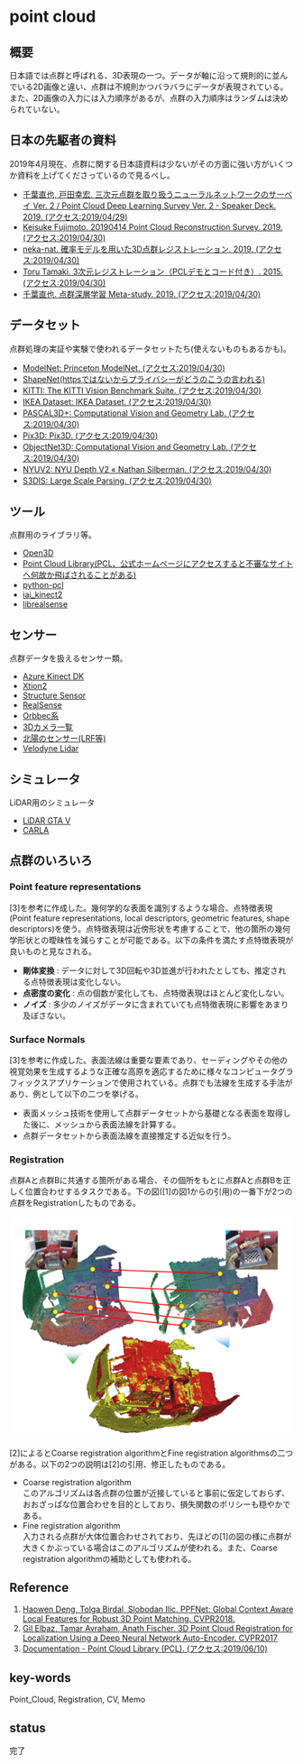 # point cloud
## 概要
日本語では点群と呼ばれる、3D表現の一つ。データが軸に沿って規則的に並んでいる2D画像と違い、点群は不規則かつバラバラにデータが表現されている。また、2D画像の入力には入力順序があるが、点群の入力順序はランダムは決められていない。

## 日本の先駆者の資料
2019年4月現在、点群に関する日本語資料は少ないがその方面に強い方がいくつか資料を上げてくださっているので見るべし。

- [千葉直也, 戸田幸宏. 三次元点群を取り扱うニューラルネットワークのサーベイ Ver. 2 / Point Cloud Deep Learning Survey Ver. 2 - Speaker Deck. 2019. (アクセス:2019/04/29)](https://speakerdeck.com/nnchiba/point-cloud-deep-learning-survey-ver-2)
- [Keisuke Fujimoto. 20190414 Point Cloud Reconstruction Survey. 2019. (アクセス:2019/04/30)](https://www.slideshare.net/FujimotoKeisuke/20190414-point-cloud-reconstruction-survey-140757963)
- [neka-nat. 確率モデルを用いた3D点群レジストレーション. 2019. (アクセス:2019/04/30)](https://docs.google.com/presentation/d/1zlVC7TNLcui29h1VyZxMk2rFXTA_1KlCfefoq6eeYsU/edit#slide=id.p)
- [Toru Tamaki. 3次元レジストレーション（PCLデモとコード付き）. 2015. (アクセス:2019/04/30)](https://www.slideshare.net/ttamaki/3pcl)
- [千葉直也. 点群深層学習 Meta-study. 2019. (アクセス:2019/04/30)](https://www.slideshare.net/naoyachiba18/metastudy)

## データセット
点群処理の実証や実験で使われるデータセットたち(使えないものもあるかも)。

- [ModelNet: Princeton ModelNet. (アクセス:2019/04/30)](http://modelnet.cs.princeton.edu/)
- [ShapeNet(httpsではないからプライバシーがどうのこうの言われる)](https://www.shapenet.org/)
- [KITTI: The KITTI Vision Benchmark Suite. (アクセス:2019/04/30)](http://www.cvlibs.net/datasets/kitti/)
- [IKEA Dataset: IKEA Dataset. (アクセス:2019/04/30)](http://ikea.csail.mit.edu/)
- [PASCAL3D+: Computational Vision and Geometry Lab. (アクセス:2019/04/30)](http://cvgl.stanford.edu/projects/pascal3d.html)
- [Pix3D: Pix3D. (アクセス:2019/04/30)](http://pix3d.csail.mit.edu/)
- [ObjectNet3D: Computational Vision and Geometry Lab. (アクセス:2019/04/30)](http://cvgl.stanford.edu/projects/objectnet3d/)
- [NYUV2: NYU Depth V2 « Nathan Silberman. (アクセス:2019/04/30)](https://cs.nyu.edu/~silberman/datasets/nyu_depth_v2.html)
- [S3DIS: Large Scale Parsing. (アクセス:2019/04/30)](http://buildingparser.stanford.edu/dataset.html)

## ツール
点群用のライブラリ等。

- [Open3D](http://www.open3d.org/)
- [Point Cloud Library(PCL、公式ホームページにアクセスすると不審なサイトへ何故か飛ばされることがある)](http://www.pointclouds.org/)
- [python-pcl](https://github.com/strawlab/python-pcl)
- [iai_kinect2](https://github.com/code-iai/iai_kinect2)
- [librealsense](https://github.com/IntelRealSense/librealsense)

## センサー
点群データを扱えるセンサー類。

- [Azure Kinect DK](https://azure.microsoft.com/ja-jp/services/kinect-dk/)
- [Xtion2](https://www.asus.com/jp/3D-Sensor/Xtion-2/)
- [Structure Sensor](https://structure.io/)
- [RealSense](https://www.intel.co.jp/content/www/jp/ja/architecture-and-technology/realsense-overview.html)
- [Orbbec系](https://orbbec3d.com/)
- [3Dカメラ一覧](https://www.unipos.net/find/find_input.php?ffind=1&find_key=3D%E3%82%AB%E3%83%A1%E3%83%A9%20%E5%8F%96%E6%89%B1%E4%B8%80%E8%A6%A7&product_category=-1)
- [北陽のセンサー(LRF等)](https://www.hokuyo-aut.co.jp/)
- [Velodyne Lidar](https://velodynelidar.com/)

## シミュレータ
LiDAR用のシミュレータ

- [LiDAR GTA V](https://github.com/UsmanJafri/LiDAR-GTA-V)
- [CARLA](http://carla.org/)


## 点群のいろいろ
### Point feature representations
[3]を参考に作成した。幾何学的な表面を識別するような場合、点特徴表現(Point feature representations, local descriptors, geometric features, shape descriptors)を使う。点特徴表現は近傍形状を考慮することで、他の箇所の幾何学形状との曖昧性を減らすことが可能である。以下の条件を満たす点特徴表現が良いものと見なされる。

- **剛体変換** : データに対して3D回転や3D並進が行われたとしても、推定される点特徴表現は変化しない。
- **点密度の変化** : 点の個数が変化しても、点特徴表現はほとんど変化しない。
- **ノイズ** : 多少のノイズがデータに含まれていても点特徴表現に影響をあまり及ぼさない。

### Surface Normals
[3]を参考に作成した。表面法線は重要な要素であり、セーディングやその他の視覚効果を生成するような正確な高原を適応するために様々なコンピュータグラフィックスアプリケーションで使用されている。点群でも法線を生成する手法があり、例として以下の二つを挙げる。

- 表面メッシュ技術を使用して点群データセットから基礎となる表面を取得した後に、メッシュから表面法線を計算する。
- 点群データセットから表面法線を直接推定する近似を行う。

### Registration
点群Aと点群Bに共通する箇所がある場合、その個所をもとに点群Aと点群Bを正しく位置合わせするタスクである。下の図([1]の図1からの引用)の一番下が2つの点群をRegistrationしたものである。

![椅子の点群](img/point_cloud/ppfnet-fig1.png)

[2]によるとCoarse registration algorithmとFine registration algorithmsの二つがある。以下の2つの説明は[2]の引用、修正したものである。
- Coarse registration algorithm  
  このアルゴリズムは各点群の位置が近接していると事前に仮定しておらず、おおざっぱな位置合わせを目的としており、損失関数のポリシーも穏やかである。
- Fine registration algorithm  
  入力される点群が大体位置合わせされており、先ほどの[1]の図の様に点群が大きくかぶっている場合はこのアルゴリズムが使われる。また、Coarse registration algorithmの補助としても使われる。

## Reference
1. [Haowen Deng, Tolga Birdal, Slobodan Ilic. PPFNet: Global Context Aware Local Features for Robust 3D Point Matching. CVPR2018.](https://arxiv.org/abs/1802.02669)
2. [Gil Elbaz, Tamar Avraham, Anath Fischer. 3D Point Cloud Registration for Localization Using a Deep Neural Network Auto-Encoder. CVPR2017](http://openaccess.thecvf.com/content_cvpr_2017/papers/Elbaz_3D_Point_Cloud_CVPR_2017_paper.pdf)
3. [Documentation - Point Cloud Library (PCL). (アクセス:2019/06/10)](http://www.pointclouds.org/documentation/tutorials/index.php)

## key-words
Point_Cloud, Registration, CV, Memo

## status
完了
